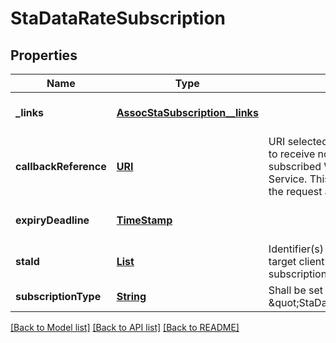 # StaDataRateSubscription
## Properties

Name | Type | Description | Notes
------------ | ------------- | ------------- | -------------
**\_links** | [**AssocStaSubscription__links**](AssocStaSubscription__links.md) |  | [optional] [default to null]
**callbackReference** | [**URI**](URI.md) | URI selected by the service consumer to receive notifications on the subscribed WLAN Access Information Service. This shall be included both in the request and in response. | [default to null]
**expiryDeadline** | [**TimeStamp**](TimeStamp.md) |  | [optional] [default to null]
**staId** | [**List**](StaIdentity.md) | Identifier(s) to uniquely specify the target client station(s) for the subscription | [default to null]
**subscriptionType** | [**String**](string.md) | Shall be set to \&quot;StaDataRateSubscription\&quot;. | [default to null]

[[Back to Model list]](../README.md#documentation-for-models) [[Back to API list]](../README.md#documentation-for-api-endpoints) [[Back to README]](../README.md)

